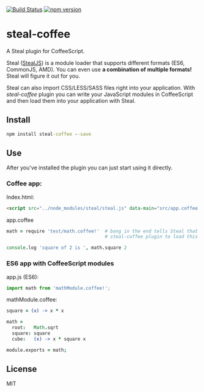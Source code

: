 [![Build Status](https://travis-ci.org/ilyavf/steal-coffee.svg?branch=master)](https://travis-ci.org/ilyavf/steal-coffee)
[![npm version](https://badge.fury.io/js/steal-coffee.svg)](https://badge.fury.io/js/steal-coffee)

# steal-coffee

A Steal plugin for CoffeeScript.

Steal ([StealJS](http://stealjs.com/)) is a module loader that supports different formats (ES6, CommonJS, AMD). You can even use **a combination
of multiple formats!** Steal will figure it out for you.

Steal can also import CSS/LESS/SASS files right into your application. With _steal-coffee_ plugin you can write
your JavaScript modules in CoffeeScript and then load them into your application with Steal.

## Install

```cmd
npm install steal-coffee --save
```

## Use

After you've installed the plugin you can just start using it directly.

### Coffee app:

Index.html:
```html
<script src="../node_modules/steal/steal.js" data-main="src/app.coffee!"></script>
```

app.coffee
```coffee
math = require 'test/math.coffee!'  # bang in the end tells Steal that it should use
                                    # steal-coffee plugin to load this script

console.log 'square of 2 is ', math.square 2
```

### ES6 app with CoffeeScript modules

app.js (ES6):
```js
import math from 'mathModule.coffee!';
```

mathModule.coffee:
```coffeescript
square = (x) -> x * x

math =
  root:   Math.sqrt
  square: square
  cube:   (x) -> x * square x

module.exports = math;
```

## License

MIT